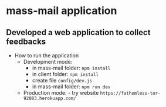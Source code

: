 # mass-mail application

## Developed a web application to collect feedbacks

- How to run the application
	- Development mode:
		- in mass-mail folder: ```npm install```
		- in client folder: ```npm install```
		- create file ``` config/dev.js ```
		- in mass-mail folder: ```npm run dev```
	- Production mode:
        	- try website ```https://fathomless-tor-92083.herokuapp.com/```